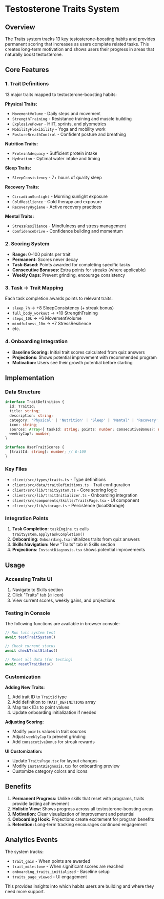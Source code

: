 # Testosterone Traits System

## Overview

The Traits system tracks 13 key testosterone-boosting habits and provides permanent scoring that increases as users complete related tasks. This creates long-term motivation and shows users their progress in areas that naturally boost testosterone.

## Core Features

### 1. Trait Definitions

13 major traits mapped to testosterone-boosting habits:

**Physical Traits:**
- `MovementVolume` - Daily steps and movement
- `StrengthTraining` - Resistance training and muscle building  
- `ExplosivePower` - HIIT, sprints, and plyometrics
- `MobilityFlexibility` - Yoga and mobility work
- `PostureBreathControl` - Confident posture and breathing

**Nutrition Traits:**
- `ProteinAdequacy` - Sufficient protein intake
- `Hydration` - Optimal water intake and timing

**Sleep Traits:**
- `SleepConsistency` - 7+ hours of quality sleep

**Recovery Traits:**
- `CircadianSunlight` - Morning sunlight exposure
- `ColdResilience` - Cold therapy and exposure
- `RecoveryHygiene` - Active recovery practices

**Mental Traits:**
- `StressResilience` - Mindfulness and stress management
- `ConfidenceDrive` - Confidence building and momentum

### 2. Scoring System

- **Range:** 0-100 points per trait
- **Permanent:** Scores never decay
- **Task-Based:** Points awarded for completing specific tasks
- **Consecutive Bonuses:** Extra points for streaks (where applicable)
- **Weekly Caps:** Prevent grinding, encourage consistency

### 3. Task → Trait Mapping

Each task completion awards points to relevant traits:
- `sleep_7h` → +8 SleepConsistency (+ streak bonus)
- `full_body_workout` → +10 StrengthTraining  
- `steps_10k` → +6 MovementVolume
- `mindfulness_10m` → +7 StressResilience
- etc.

### 4. Onboarding Integration

- **Baseline Scoring:** Initial trait scores calculated from quiz answers
- **Projections:** Shows potential improvement with recommended program
- **Motivation:** Users see their growth potential before starting

## Implementation

### Data Structure

```typescript
interface TraitDefinition {
  id: TraitId;
  title: string;
  description: string;
  category: 'Physical' | 'Nutrition' | 'Sleep' | 'Mental' | 'Recovery';
  icon: string;
  sources: Array<{ taskId: string; points: number; consecutiveBonus?: number }>;
  weeklyCap?: number;
}

interface UserTraitScores {
  [traitId: string]: number; // 0-100
}
```

### Key Files

- `client/src/types/traits.ts` - Type definitions
- `client/src/data/traitDefinitions.ts` - Trait configuration
- `client/src/lib/traitSystem.ts` - Core scoring logic
- `client/src/lib/traitInitializer.ts` - Onboarding integration
- `client/src/components/Skills/TraitsPage.tsx` - UI component
- `client/src/lib/storage.ts` - Persistence (localStorage)

### Integration Points

1. **Task Completion:** `taskEngine.ts` calls `traitSystem.applyTaskCompletion()`
2. **Onboarding:** `Onboarding.tsx` initializes traits from quiz answers
3. **Skills Navigation:** New "Traits" tab in Skills section
4. **Projections:** `InstantDiagnosis.tsx` shows potential improvements

## Usage

### Accessing Traits UI

1. Navigate to Skills section
2. Click "Traits" tab (🔥 icon)
3. View current scores, weekly gains, and projections

### Testing in Console

The following functions are available in browser console:

```javascript
// Run full system test
await testTraitSystem()

// Check current status  
await checkTraitStatus()

// Reset all data (for testing)
await resetTraitData()
```

### Customization

**Adding New Traits:**
1. Add trait ID to `TraitId` type
2. Add definition to `TRAIT_DEFINITIONS` array
3. Map task IDs to point values
4. Update onboarding initialization if needed

**Adjusting Scoring:**
- Modify `points` values in trait sources
- Adjust `weeklyCap` to prevent grinding
- Add `consecutiveBonus` for streak rewards

**UI Customization:**
- Update `TraitsPage.tsx` for layout changes
- Modify `InstantDiagnosis.tsx` for onboarding preview
- Customize category colors and icons

## Benefits

1. **Permanent Progress:** Unlike skills that reset with programs, traits provide lasting achievement
2. **Holistic View:** Shows progress across all testosterone-boosting areas
3. **Motivation:** Clear visualization of improvement and potential
4. **Onboarding Hook:** Projections create excitement for program benefits
5. **Retention:** Long-term tracking encourages continued engagement

## Analytics Events

The system tracks:
- `trait_gain` - When points are awarded
- `trait_milestone` - When significant scores are reached
- `onboarding_traits_initialized` - Baseline setup
- `traits_page_viewed` - UI engagement

This provides insights into which habits users are building and where they need more support.
